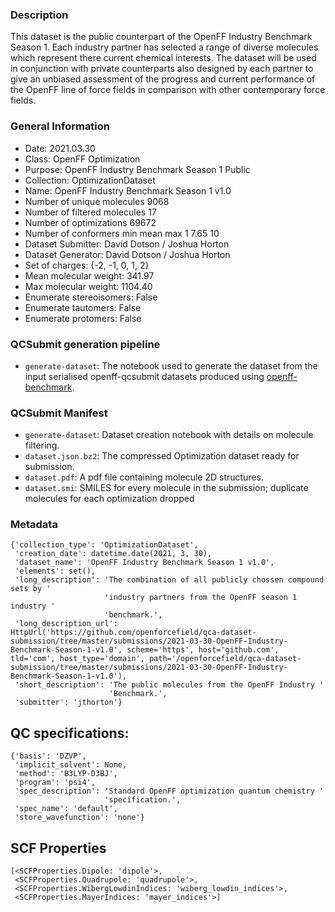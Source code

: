 ### Description

This dataset is the public counterpart of the OpenFF Industry Benchmark Season 1. Each industry partner has selected a 
range of diverse molecules which represent there current chemical interests. The dataset will be used in conjunction with 
private counterparts also designed by each partner to give an unbiased assessment of the progress and current performance 
of the OpenFF line of force fields in comparison with other contemporary force fields. 


### General Information

 - Date: 2021.03.30
 - Class: OpenFF Optimization
 - Purpose: OpenFF Industry Benchmark Season 1 Public
 - Collection: OptimizationDataset
 - Name: OpenFF Industry Benchmark Season 1 v1.0
 - Number of unique molecules        9068
 - Number of filtered molecules      17
 - Number of optimizations           69672
 - Number of conformers min mean max 1   7.65 10
 - Dataset Submitter: David Dotson / Joshua Horton
 - Dataset Generator: David Dotson / Joshua Horton
 - Set of charges: {-2, -1, 0, 1, 2}
 - Mean molecular weight: 341.97
 - Max molecular weight: 1104.40
 - Enumerate stereoisomers: False
 - Enumerate tautomers: False
 - Enumerate protomers: False


### QCSubmit generation pipeline
 - `generate-dataset`: The notebook used to generate the dataset from the input serialised openff-qcsubmit datasets produced using [openff-benchmark](https://github.com/openforcefield/openff-benchmark).

### QCSubmit Manifest

- `generate-dataset`: Dataset creation notebook with details on molecule filtering. 
- `dataset.json.bz2`: The compressed Optimization dataset ready for submission.
- `dataset.pdf`: A pdf file containing molecule 2D structures.
- `dataset.smi`: SMILES for every molecule in the submission; duplicate molecules for each optimization dropped

### Metadata

```
{'collection_type': 'OptimizationDataset',
 'creation_date': datetime.date(2021, 3, 30),
 'dataset_name': 'OpenFF Industry Benchmark Season 1 v1.0',
 'elements': set(),
 'long_description': 'The combination of all publicly chossen compound sets by '
                     'industry partners from the OpenFF season 1 industry '
                     'benchmark.',
 'long_description_url': HttpUrl('https://github.com/openforcefield/qca-dataset-submission/tree/master/submissions/2021-03-30-OpenFF-Industry-Benchmark-Season-1-v1.0', scheme='https', host='github.com', tld='com', host_type='domain', path='/openforcefield/qca-dataset-submission/tree/master/submissions/2021-03-30-OpenFF-Industry-Benchmark-Season-1-v1.0'),
 'short_description': 'The public molecules from the OpenFF Industry '
                      'Benchmark.',
 'submitter': 'jthorton'}
```


## QC specifications:

```
{'basis': 'DZVP',
 'implicit_solvent': None,
 'method': 'B3LYP-D3BJ',
 'program': 'psi4',
 'spec_description': 'Standard OpenFF optimization quantum chemistry '
                     'specification.',
 'spec_name': 'default',
 'store_wavefunction': 'none'}
```

## SCF Properties

```
[<SCFProperties.Dipole: 'dipole'>,
 <SCFProperties.Quadrupole: 'quadrupole'>,
 <SCFProperties.WibergLowdinIndices: 'wiberg_lowdin_indices'>,
 <SCFProperties.MayerIndices: 'mayer_indices'>]
 ```
